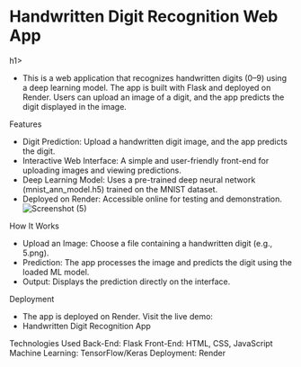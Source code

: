 <h1>Handwritten Digit Recognition Web App</h1>h1>

* This is a web application that recognizes handwritten digits (0–9) using a deep learning model. The app is built with Flask and deployed on Render. Users can upload an image of a digit, and the app predicts the digit displayed in the image.


Features
* Digit Prediction: Upload a handwritten digit image, and the app predicts the digit.
* Interactive Web Interface: A simple and user-friendly front-end for uploading images and viewing predictions.
* Deep Learning Model: Uses a pre-trained deep neural network (mnist_ann_model.h5) trained on the MNIST dataset.
* Deployed on Render: Accessible online for testing and demonstration.
![Screenshot (5)](https://github.com/user-attachments/assets/a64ea87b-ed99-4ba2-874d-e41604ece96b)

How It Works
* Upload an Image: Choose a file containing a handwritten digit (e.g., 5.png).
* Prediction: The app processes the image and predicts the digit using the loaded ML model.
* Output: Displays the prediction directly on the interface.


Deployment
* The app is deployed on Render. Visit the live demo:
* Handwritten Digit Recognition App

Technologies Used
Back-End: Flask
Front-End: HTML, CSS, JavaScript
Machine Learning: TensorFlow/Keras
Deployment: Render
